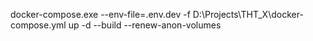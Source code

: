 docker-compose.exe --env-file=.env.dev -f D:\Projects\THT_X\docker-compose.yml up -d --build --renew-anon-volumes